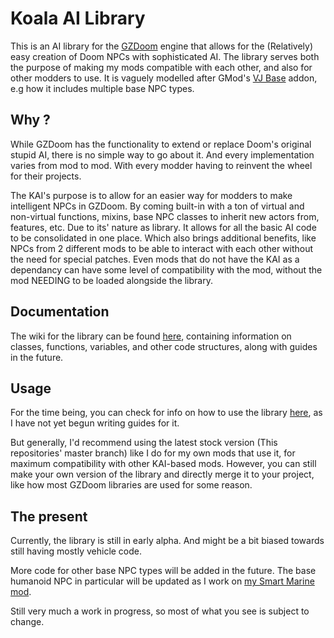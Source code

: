 # Koala AI Library
This is an AI library for the [GZDoom](https://github.com/ZDoom/gzdoom) engine that allows for the (Relatively) easy creation of Doom NPCs with sophisticated AI. The library serves both the purpose of making my mods compatible with each other, and also for other modders to use. It is vaguely modelled after GMod's [VJ Base](https://github.com/DrVrej/VJ-Base) addon, e.g how it includes multiple base NPC types.

## Why ?
While GZDoom has the functionality to extend or replace Doom's original stupid AI, there is no simple way to go about it. And every implementation varies from mod to mod. With every modder having to reinvent the wheel for their projects.

The KAI's purpose is to allow for an easier way for modders to make intelligent NPCs in GZDoom. By coming built-in with a ton of virtual and non-virtual functions, mixins, base NPC classes to inherit new actors from, features, etc.
Due to its' nature as library. It allows for all the basic AI code to be consolidated in one place. Which also brings additional benefits, like NPCs from 2 different mods to be able to interact with each other without the need for special patches.
Even mods that do not have the KAI as a dependancy can have some level of compatibility with the mod, without the mod NEEDING to be loaded alongside the library.

## Documentation
The wiki for the library can be found [here](https://github.com/inkoalawetrust/KAI/wiki/), containing information on classes, functions, variables, and other code structures, along with guides in the future.

## Usage
For the time being, you can check for info on how to use the library [here](https://github.com/inkoalawetrust/KAI/wiki/Mod-interoperability), as I have not yet begun writing guides for it.

But generally, I'd recommend using the latest stock version (This repositories' master branch) like I do for my own mods that use it, for maximum compatibility with other KAI-based mods. However, you can still make your own version of the library and directly merge it to your project, like how most GZDoom libraries are used for some reason.

## The present
Currently, the library is still in early alpha. And might be a bit biased towards still having mostly vehicle code.

More code for other base NPC types will be added in the future. The base humanoid NPC in particular will be updated as I work on [my Smart Marine mod](https://github.com/inkoalawetrust/Smart-Marines).

Still very much a work in progress, so most of what you see is subject to change.